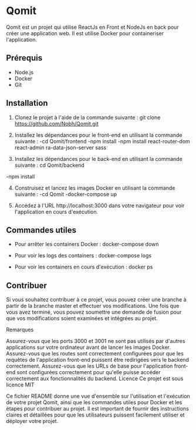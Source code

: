 # Qomit

Qomit est un projet qui utilise ReactJs en Front et NodeJs en back pour créer une application web. Il est utilise Docker pour containeriser l'application.

## Prérequis

- Node.js
- Docker
- Git

## Installation

1. Clonez le projet à l'aide de la commande suivante :
git clone https://github.com/Nobh/Qomit.git


2. Installez les dépendances pour le front-end en utilisant la commande suivante :
-cd Qomit/frontend
-npm install
-npm install react-router-dom react-admin ra-data-json-server sass 


3. Installez les dépendances pour le back-end en utilisant la commande suivante :
cd Qomit/backend

-npm install


4. Construisez et lancez les images Docker en utilisant la commande suivante :
-cd Qomit
-docker-compose up


5. Accédez à l'URL http://localhost:3000 dans votre navigateur pour voir l'application en cours d'exécution.

## Commandes utiles

- Pour arrêter les containers Docker :
docker-compose down


- Pour voir les logs des containers :
docker-compose logs


- Pour voir les containers en cours d'exécution :
docker ps


## Contribuer

Si vous souhaitez contribuer à ce projet, vous pouvez créer une branche à partir de la branche master et effectuer vos modifications. Une fois que vous avez terminé, vous pouvez soumettre une demande de fusion pour que vos modifications soient examinées et intégrées au projet.

Remarques

Assurez-vous que les ports 3000 et 3001 ne sont pas utilisés par d'autres applications sur votre ordinateur avant de lancer les images Docker.
Assurez-vous que les routes sont correctement configurées pour que les requêtes de l'application front-end puissent être redirigées vers le backend correctement.
Assurez-vous que les URLs de base pour l'application front-end sont configurées correctement pour qu'elle puisse accéder correctement aux fonctionnalités du backend.
Licence
Ce projet est sous licence MIT

Ce fichier README donne une vue d'ensemble sur l'utilisation et l'exécution de votre projet Qomit, ainsi que les commandes utiles pour Docker et les étapes pour contribuer au projet. Il est important de fournir des instructions claires et détaillées pour que les utilisateurs puissent facilement utiliser et déployer votre projet.
